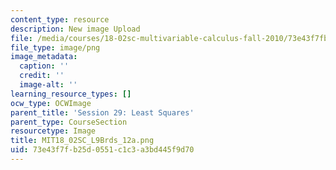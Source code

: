 ```yaml
---
content_type: resource
description: New image Upload
file: /media/courses/18-02sc-multivariable-calculus-fall-2010/73e43f7fb25d0551c1c3a3bd445f9d70_MIT18_02SC_L9Brds_12a.png
file_type: image/png
image_metadata:
  caption: ''
  credit: ''
  image-alt: ''
learning_resource_types: []
ocw_type: OCWImage
parent_title: 'Session 29: Least Squares'
parent_type: CourseSection
resourcetype: Image
title: MIT18_02SC_L9Brds_12a.png
uid: 73e43f7f-b25d-0551-c1c3-a3bd445f9d70
---
```


